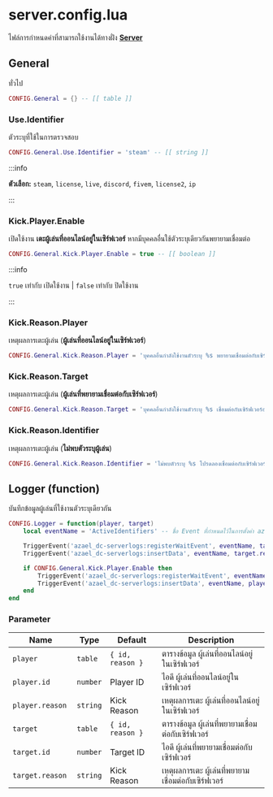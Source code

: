 # server.config.lua

ไฟล์การกำหนดค่าที่สามารถใช้งานได้ทางฝั่ง **[Server](https://en.wikipedia.org/wiki/Server-side)**

## General

ทั่วไป

```lua title="บรรทัดที่ 11"
CONFIG.General = {} -- [[ table ]]
```

### Use.Identifier

ตัวระบุที่ใช้ในการตรวจสอบ

```lua title="บรรทัดที่ 13"
CONFIG.General.Use.Identifier = 'steam' -- [[ string ]]
```

:::info

**ตัวเลือก:** `steam`, `license`, `live`, `discord`, `fivem`, `license2`, `ip`

:::

### Kick.Player.Enable

เปิดใช้งาน **เตะผู้เล่นที่ออนไลน์อยู่ในเซิร์ฟเวอร์** หากมีบุคคลอื่นใช้ตัวระบุเดียวกันพยายามเชื่อมต่อ

```lua title="บรรทัดที่ 18"
CONFIG.General.Kick.Player.Enable = true -- [[ boolean ]]
```

:::info

`true` เท่ากับ เปิดใช้งาน | `false` เท่ากับ ปิดใช้งาน

:::

### Kick.Reason.Player

เหตุผลการเตะผู้เล่น (**ผู้เล่นที่ออนไลน์อยู่ในเซิร์ฟเวอร์**)

```lua title="บรรทัดที่ 22"
CONFIG.General.Kick.Reason.Player = 'บุคคลอื่นกำลังใช้งานตัวระบุ %s พยายามเชื่อมต่อกับเซิร์ฟเวอร์' -- [[ string ]]
```

### Kick.Reason.Target

เหตุผลการเตะผู้เล่น (**ผู้เล่นที่พยายามเชื่อมต่อกับเซิร์ฟเวอร์**)

```lua title="บรรทัดที่ 23"
CONFIG.General.Kick.Reason.Target = 'บุคคลอื่นกำลังใช้งานตัวระบุ %s เชื่อมต่อกับเซิร์ฟเวอร์อยู่ในขณะนี้' -- [[ string ]]
```

### Kick.Reason.Identifier

เหตุผลการเตะผู้เล่น (**ไม่พบตัวระบุผู้เล่น**)

```lua title="บรรทัดที่ 24"
CONFIG.General.Kick.Reason.Identifier = 'ไม่พบตัวระบุ %s โปรดลองเชื่อมต่อกับเซิร์ฟเวอร์ใหม่อีกครั้ง' -- [[ string ]]
```

## Logger (function)

บันทึกข้อมูลผู้เล่นที่ใช้งานตัวระบุเดียวกัน

```lua title="บรรทัดที่ 36"
CONFIG.Logger = function(player, target)
    local eventName = 'ActiveIdentifiers' -- ชื่อ Event ที่กำหนดไว้ในการตั้งค่า azael_dc-serverlogs

    TriggerEvent('azael_dc-serverlogs:registerWaitEvent', eventName, target.id)
    TriggerEvent('azael_dc-serverlogs:insertData', eventName, target.reason, target.id, 3, false)

    if CONFIG.General.Kick.Player.Enable then
        TriggerEvent('azael_dc-serverlogs:registerWaitEvent', eventName, player.id)
        TriggerEvent('azael_dc-serverlogs:insertData', eventName, player.reason, player.id, 1, false)
    end
end
```

### Parameter

| Name                         | Type               | Default            | Description                                                
|------------------------------|--------------------|--------------------|-------------------------------
| `player`                     | `table`            | `{ id, reason }`   | ตารางข้อมูล ผู้เล่นที่ออนไลน์อยู่ในเซิร์ฟเวอร์
| `player.id`                  | `number`           | Player ID          | ไอดี ผู้เล่นที่ออนไลน์อยู่ในเซิร์ฟเวอร์
| `player.reason`              | `string`           | Kick Reason        | เหตุผลการเตะ ผู้เล่นที่ออนไลน์อยู่ในเซิร์ฟเวอร์
| `target`                     | `table`            | `{ id, reason }`   | ตารางข้อมูล ผู้เล่นที่พยายามเชื่อมต่อกับเซิร์ฟเวอร์
| `target.id`                  | `number`           | Target ID          | ไอดี ผู้เล่นที่พยายามเชื่อมต่อกับเซิร์ฟเวอร์
| `target.reason `             | `string`           | Kick Reason        | เหตุผลการเตะ ผู้เล่นที่พยายามเชื่อมต่อกับเซิร์ฟเวอร์
